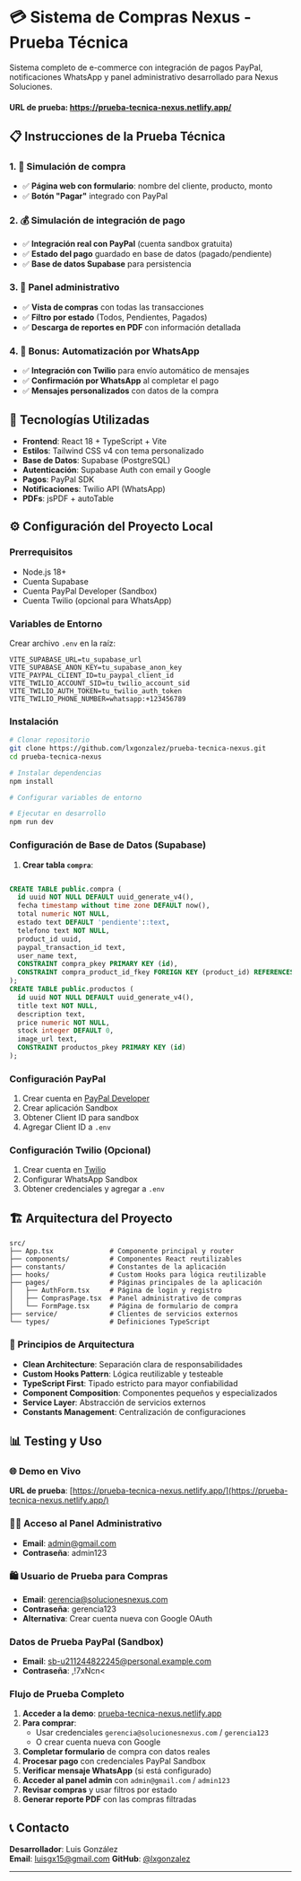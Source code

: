 # 💳 Sistema de Compras Nexus - Prueba Técnica

Sistema completo de e-commerce con integración de pagos PayPal, notificaciones WhatsApp y panel administrativo desarrollado para Nexus Soluciones.
#### URL de prueba: https://prueba-tecnica-nexus.netlify.app/

## 📋 Instrucciones de la Prueba Técnica

### 1. 🛒 Simulación de compra
- ✅ **Página web con formulario**: nombre del cliente, producto, monto
- ✅ **Botón "Pagar"** integrado con PayPal

### 2. 💰 Simulación de integración de pago
- ✅ **Integración real con PayPal** (cuenta sandbox gratuita)
- ✅ **Estado del pago** guardado en base de datos (pagado/pendiente)
- ✅ **Base de datos Supabase** para persistencia

### 3. 🔧 Panel administrativo
- ✅ **Vista de compras** con todas las transacciones
- ✅ **Filtro por estado** (Todos, Pendientes, Pagados)
- ✅ **Descarga de reportes en PDF** con información detallada

### 4. 🎁 Bonus: Automatización por WhatsApp
- ✅ **Integración con Twilio** para envío automático de mensajes
- ✅ **Confirmación por WhatsApp** al completar el pago
- ✅ **Mensajes personalizados** con datos de la compra


## 🚀 Tecnologías Utilizadas

- **Frontend**: React 18 + TypeScript + Vite
- **Estilos**: Tailwind CSS v4 con tema personalizado
- **Base de Datos**: Supabase (PostgreSQL)
- **Autenticación**: Supabase Auth con email y Google
- **Pagos**: PayPal SDK
- **Notificaciones**: Twilio API (WhatsApp)
- **PDFs**: jsPDF + autoTable

## ⚙️ Configuración del Proyecto Local

### Prerrequisitos
- Node.js 18+
- Cuenta Supabase
- Cuenta PayPal Developer (Sandbox)
- Cuenta Twilio (opcional para WhatsApp)

### Variables de Entorno
Crear archivo `.env` en la raíz:

```env
VITE_SUPABASE_URL=tu_supabase_url
VITE_SUPABASE_ANON_KEY=tu_supabase_anon_key
VITE_PAYPAL_CLIENT_ID=tu_paypal_client_id
VITE_TWILIO_ACCOUNT_SID=tu_twilio_account_sid
VITE_TWILIO_AUTH_TOKEN=tu_twilio_auth_token
VITE_TWILIO_PHONE_NUMBER=whatsapp:+123456789
```

### Instalación

```bash
# Clonar repositorio
git clone https://github.com/lxgonzalez/prueba-tecnica-nexus.git
cd prueba-tecnica-nexus

# Instalar dependencias
npm install

# Configurar variables de entorno

# Ejecutar en desarrollo
npm run dev
```

### Configuración de Base de Datos (Supabase)

1. **Crear tabla `compra`**:
```sql

CREATE TABLE public.compra (
  id uuid NOT NULL DEFAULT uuid_generate_v4(),
  fecha timestamp without time zone DEFAULT now(),
  total numeric NOT NULL,
  estado text DEFAULT 'pendiente'::text,
  telefono text NOT NULL,
  product_id uuid,
  paypal_transaction_id text,
  user_name text,
  CONSTRAINT compra_pkey PRIMARY KEY (id),
  CONSTRAINT compra_product_id_fkey FOREIGN KEY (product_id) REFERENCES public.productos(id)
);
CREATE TABLE public.productos (
  id uuid NOT NULL DEFAULT uuid_generate_v4(),
  title text NOT NULL,
  description text,
  price numeric NOT NULL,
  stock integer DEFAULT 0,
  image_url text,
  CONSTRAINT productos_pkey PRIMARY KEY (id)
);
```

### Configuración PayPal

1. Crear cuenta en [PayPal Developer](https://developer.paypal.com/)
2. Crear aplicación Sandbox
3. Obtener Client ID para sandbox
4. Agregar Client ID a `.env`

### Configuración Twilio (Opcional)

1. Crear cuenta en [Twilio](https://www.twilio.com/)
2. Configurar WhatsApp Sandbox
3. Obtener credenciales y agregar a `.env`

## 🏗️ Arquitectura del Proyecto

```
src/
├── App.tsx              # Componente principal y router
├── components/          # Componentes React reutilizables
├── constants/           # Constantes de la aplicación
├── hooks/               # Custom Hooks para lógica reutilizable
├── pages/               # Páginas principales de la aplicación
│   ├── AuthForm.tsx     # Página de login y registro
│   ├── ComprasPage.tsx  # Panel administrativo de compras
│   └── FormPage.tsx     # Página de formulario de compra
├── service/             # Clientes de servicios externos
└── types/               # Definiciones TypeScript
```

### 🎯 Principios de Arquitectura

- **Clean Architecture**: Separación clara de responsabilidades
- **Custom Hooks Pattern**: Lógica reutilizable y testeable
- **TypeScript First**: Tipado estricto para mayor confiabilidad
- **Component Composition**: Componentes pequeños y especializados
- **Service Layer**: Abstracción de servicios externos
- **Constants Management**: Centralización de configuraciones


## 📊 Testing y Uso

### 🌐 Demo en Vivo
**URL de prueba**: [https://prueba-tecnica-nexus.netlify.app/](https://prueba-tecnica-nexus.netlify.app/)

### 👨‍💼 Acceso al Panel Administrativo
- **Email**: admin@gmail.com
- **Contraseña**: admin123

### 🛍️ Usuario de Prueba para Compras
- **Email**: gerencia@solucionesnexus.com
- **Contraseña**: gerencia123
- **Alternativa**: Crear cuenta nueva con Google OAuth

### Datos de Prueba PayPal (Sandbox)
- **Email**: sb-u211244822245@personal.example.com
- **Contraseña**: ,!7xNcn<

### Flujo de Prueba Completo
1. **Acceder a la demo**: [prueba-tecnica-nexus.netlify.app](https://prueba-tecnica-nexus.netlify.app/)
2. **Para comprar**: 
   - Usar credenciales `gerencia@solucionesnexus.com` / `gerencia123`
   - O crear cuenta nueva con Google
3. **Completar formulario** de compra con datos reales
4. **Procesar pago** con credenciales PayPal Sandbox
5. **Verificar mensaje WhatsApp** (si está configurado)
6. **Acceder al panel admin** con `admin@gmail.com` / `admin123`
7. **Revisar compras** y usar filtros por estado
8. **Generar reporte PDF** con las compras filtradas


## 📞 Contacto

**Desarrollador**: Luis González  
**Email**: luisgx15@gmail.com
**GitHub**: [@lxgonzalez](https://github.com/lxgonzalez)

---

